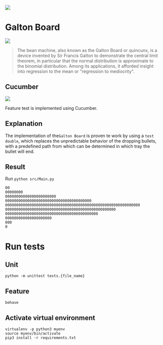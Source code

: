 ![](https://images.weserv.nl?url=https://www.python.org/static/community_logos/python-logo-master-v3-TM.png&w=300)

# Galton Board 

![](https://images.weserv.nl?url=mathworld.wolfram.com/images/eps-gif/GaltonBoard_1000.gif)

> The bean machine, also known as the Galton Board or quincunx, is a device invented
by Sir Francis Galton to demonstrate the central limit theorem, in particular that the normal
distribution is approximate to the binomial distribution. Among its applications, it afforded
insight into regression to the mean or "regression to mediocrity".

## Cucumber

![](https://images.weserv.nl/?url=cdn-images-1.medium.com/max/1200/1*oPCrD81z6KzgA20OhiTIQg.png&w=250)

Feature test is implemented using Cucumber.

## Explanation

The implementation of the`Galton Board` is proven te work by using a `test double`, which replaces the
unpredictable behavior of the dropping bullets, with a predefined path from which can be determined in which
tray the bullet will end.

## Result

Run `python src/Main.py`

```
00
00000000
00000000000000000000000
000000000000000000000000000000000000000
0000000000000000000000000000000000000000000000000000000000000
00000000000000000000000000000000000000000000000000
000000000000000000000000000000000000000000
000000000000000000000
000
0
```

# Run tests

## Unit 

`python -m unittest tests.{file_name}`

## Feature

`behave`

## Activate virtual environment

```
virtualenv -p python3 myenv
source myenv/bin/activate
pip3 install -r requirements.txt
```